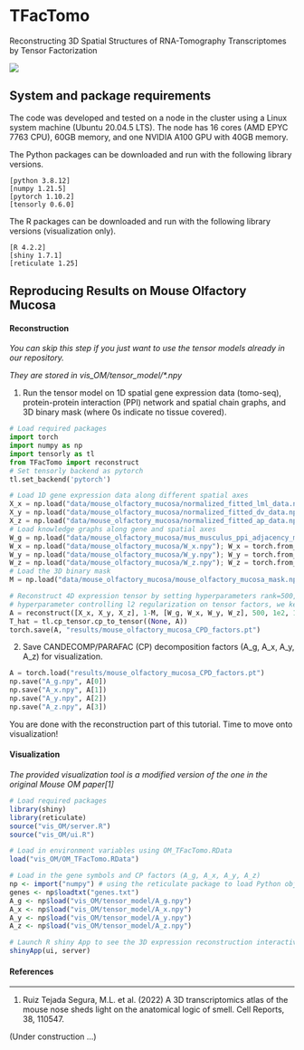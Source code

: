 # TFacTomo
Reconstructing 3D Spatial Structures of RNA-Tomography Transcriptomes by Tensor Factorization

![](https://github.com/kuanglab/TFacTomo/blob/main/figures/TFacTomo_Workflow.png)

System and package requirements
------------------------------------------------------------

The code was developed and tested on a node in the cluster using a Linux system machine (Ubuntu 20.04.5 LTS). The node has 16 cores (AMD EPYC 7763 CPU), 60GB memory, and one NVIDIA A100 GPU with 40GB memory.

The Python packages can be downloaded and run with the following library versions.
```
[python 3.8.12]
[numpy 1.21.5]
[pytorch 1.10.2]
[tensorly 0.6.0]
```

The R packages can be downloaded and run with the following library versions (visualization only).
```
[R 4.2.2]
[shiny 1.7.1]
[reticulate 1.25]
```

Reproducing Results on Mouse Olfactory Mucosa
------------------------------------------------------------
#### Reconstruction

*You can skip this step if you just want to use the tensor models already in our repository.*

*They are stored in vis_OM/tensor_model/\*.npy*

1. Run the tensor model on 1D spatial gene expression data (tomo-seq), protein-protein interaction (PPI) network and spatial chain graphs, and 3D binary mask (where 0s indicate no tissue covered).

```python
# Load required packages
import torch
import numpy as np
import tensorly as tl
from TFacTomo import reconstruct
# Set tensorly backend as pytorch
tl.set_backend('pytorch')

# Load 1D gene expression data along different spatial axes
X_x = np.load("data/mouse_olfactory_mucosa/normalized_fitted_lml_data.npy"); X_x = torch.from_numpy(X_x).to(torch.float)
X_y = np.load("data/mouse_olfactory_mucosa/normalized_fitted_dv_data.npy"); X_y = torch.from_numpy(X_y).to(torch.float)
X_z = np.load("data/mouse_olfactory_mucosa/normalized_fitted_ap_data.npy"); X_z = torch.from_numpy(X_z).to(torch.float)
# Load knowledge graphs along gene and spatial axes
W_g = np.load("data/mouse_olfactory_mucosa/mus_musculus_ppi_adjacency_matrix.npy"); W_g = torch.from_numpy(W_g).to(torch.float)
W_x = np.load("data/mouse_olfactory_mucosa/W_x.npy"); W_x = torch.from_numpy(W_x).to(torch.float)
W_y = np.load("data/mouse_olfactory_mucosa/W_y.npy"); W_y = torch.from_numpy(W_y).to(torch.float)
W_z = np.load("data/mouse_olfactory_mucosa/W_z.npy"); W_z = torch.from_numpy(W_z).to(torch.float)
# Load the 3D binary mask 
M = np.load("data/mouse_olfactory_mucosa/mouse_olfactory_mucosa_mask.npy"); M = torch.from_numpy(M).to(torch.float)

# Reconstruct 4D expression tensor by setting hyperparameters rank=500, alpha=1e2, beta=1, and lambda=1, where lambda is a
# hyperparameter controlling l2 regularization on tensor factors, we kept using 1 in our experiments reported in the paper.
A = reconstruct([X_x, X_y, X_z], 1-M, [W_g, W_x, W_y, W_z], 500, 1e2, 1, 1, stop_crit=1e-4, reduction="sum", max_epoch=1000)
T_hat = tl.cp_tensor.cp_to_tensor((None, A))
torch.save(A, "results/mouse_olfactory_mucosa_CPD_factors.pt")
```

2. Save CANDECOMP/PARAFAC (CP) decomposition factors (A_g, A_x, A_y, A_z) for visualization.

```python
A = torch.load("results/mouse_olfactory_mucosa_CPD_factors.pt")
np.save("A_g.npy", A[0])
np.save("A_x.npy", A[1])
np.save("A_y.npy", A[2])
np.save("A_z.npy", A[3])
```

You are done with the reconstruction part of this tutorial. Time to move onto visualization!

#### Visualization

*The provided visualization tool is a modified version of the one in the original Mouse OM paper[1]*

```r
# Load required packages
library(shiny)
library(reticulate)
source("vis_OM/server.R")
source("vis_OM/ui.R")

# Load in environment variables using OM_TFacTomo.RData
load("vis_OM/OM_TFacTomo.RData")

# Load in the gene symbols and CP factors (A_g, A_x, A_y, A_z)
np <- import("numpy") # using the reticulate package to load Python objects into R
genes <- np$loadtxt("genes.txt") 
A_g <- np$load("vis_OM/tensor_model/A_g.npy")
A_x <- np$load("vis_OM/tensor_model/A_x.npy")
A_y <- np$load("vis_OM/tensor_model/A_y.npy")
A_z <- np$load("vis_OM/tensor_model/A_z.npy")

# Launch R shiny App to see the 3D expression reconstruction interactively  
shinyApp(ui, server)
```

#### References
_________
1. Ruiz Tejada Segura, M.L. et al. (2022) A 3D transcriptomics atlas of the mouse nose sheds light on the anatomical logic of smell. Cell Reports, 38, 110547.


(Under construction ...)
